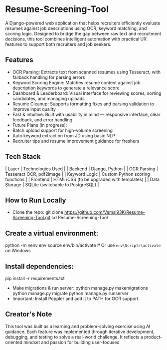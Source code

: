 # Resume-Screening-Tool
A Django-powered web application that helps recruiters efficiently evaluate resumes against job descriptions using OCR, keyword matching, and scoring logic. Designed to bridge the gap between raw text and recruitment decisions, this tool combines intelligent automation with practical UX features to support both recruiters and job seekers.

## Features
-  OCR Parsing: Extracts text from scanned resumes using Tesseract, with fallback handling for parsing errors
-  Keyword Scoring Engine: Matches resume content against job description keywords to generate a relevance score
-  Dashboard & Leaderboard: Visual interface for reviewing scores, sorting candidates, and managing uploads
-  Resume Cleanup: Supports formatting fixes and parsing validation to improve input quality
-  Fast & Intuitive: Built with usability in mind — responsive interface, clear feedback, and error handling
-  Future Plans (in progress):
- Batch upload support for high-volume screening
- Auto keyword extraction from JD using basic NLP
- Recruiter tips and resume improvement guidance for freshers

## Tech Stack
| Layer | Technologies Used | 
| Backend | Django, Python | 
| OCR Parsing | Tesseract OCR, pdf2image | 
| Keyword Logic | Custom Python scoring functions | 
| Frontend | HTML/CSS (to be upgraded with templates) | 
| Data Storage | SQLite (switchable to PostgreSQL) | 

## How to Run Locally
- Clone the repo:
git clone https://github.com/Vamsi93K/Resume-Screening-Tool.git
cd Resume-Screening-Tool
## Create a virtual environment:
python -m venv env
source env/bin/activate  # Or use `env\Scripts\activate` on Windows
## Install dependencies:
pip install -r requirements.txt
- Make migrations & run server:
python manage.py makemigrations
python manage.py migrate
python manage.py runserver
- Important: Install Poppler and add it to PATH for OCR support.
## Creator's Note
This tool was built as a learning and problem-solving exercise using AI guidance. Each feature was implemented through iterative development, debugging, and testing to solve a real-world challenge. It reflects a product-oriented mindset and passion for building user-focused
